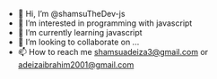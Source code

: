 - 👋 Hi, I’m @shamsuTheDev-js
- 👀 I’m interested in programming with javascript 
- 🌱 I’m currently learning javascript
- 💞️ I’m looking to collaborate on ...
- 📫 How to reach me shamsuadeiza3@gmail.com or adeizaibrahim2001@gmail.com

<!---
shamsuTheDev-js/shamsuTheDev-js is a ✨ special ✨ repository because its `README.md` (this file) appears on your GitHub profile.
You can click the Preview link to take a look at your changes.
--->
